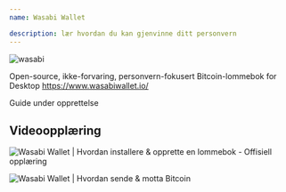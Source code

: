```yaml
---
name: Wasabi Wallet

description: lær hvordan du kan gjenvinne ditt personvern
---
```


![wasabi](assets/cover.webp)

Open-source, ikke-forvaring, personvern-fokusert Bitcoin-lommebok for Desktop
https://www.wasabiwallet.io/

Guide under opprettelse

## Videoopplæring

![Wasabi Wallet | Hvordan installere & opprette en lommebok - Offisiell opplæring](https://youtu.be/QHIpEYYqddE)

![Wasabi Wallet | Hvordan sende & motta Bitcoin](https://youtu.be/UbOAbXjzBJg)